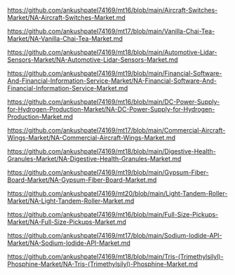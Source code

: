 <p><a href="https://github.com/ankushpatel74169/mt16/blob/main/Aircraft-Switches-Market/NA-Aircraft-Switches-Market.md">https://github.com/ankushpatel74169/mt16/blob/main/Aircraft-Switches-Market/NA-Aircraft-Switches-Market.md</a></p><p><a href="https://github.com/ankushpatel74169/mt17/blob/main/Vanilla-Chai-Tea-Market/NA-Vanilla-Chai-Tea-Market.md">https://github.com/ankushpatel74169/mt17/blob/main/Vanilla-Chai-Tea-Market/NA-Vanilla-Chai-Tea-Market.md</a></p><p><a href="https://github.com/ankushpatel74169/mt18/blob/main/Automotive-Lidar-Sensors-Market/NA-Automotive-Lidar-Sensors-Market.md">https://github.com/ankushpatel74169/mt18/blob/main/Automotive-Lidar-Sensors-Market/NA-Automotive-Lidar-Sensors-Market.md</a></p><p><a href="https://github.com/ankushpatel74169/mt19/blob/main/Financial-Software-And-Financial-Information-Service-Market/NA-Financial-Software-And-Financial-Information-Service-Market.md">https://github.com/ankushpatel74169/mt19/blob/main/Financial-Software-And-Financial-Information-Service-Market/NA-Financial-Software-And-Financial-Information-Service-Market.md</a></p><p><a href="https://github.com/ankushpatel74169/mt16/blob/main/DC-Power-Supply-for-Hydrogen-Production-Market/NA-DC-Power-Supply-for-Hydrogen-Production-Market.md">https://github.com/ankushpatel74169/mt16/blob/main/DC-Power-Supply-for-Hydrogen-Production-Market/NA-DC-Power-Supply-for-Hydrogen-Production-Market.md</a></p><p><a href="https://github.com/ankushpatel74169/mt17/blob/main/Commercial-Aircraft-Wings-Market/NA-Commercial-Aircraft-Wings-Market.md">https://github.com/ankushpatel74169/mt17/blob/main/Commercial-Aircraft-Wings-Market/NA-Commercial-Aircraft-Wings-Market.md</a></p><p><a href="https://github.com/ankushpatel74169/mt18/blob/main/Digestive-Health-Granules-Market/NA-Digestive-Health-Granules-Market.md">https://github.com/ankushpatel74169/mt18/blob/main/Digestive-Health-Granules-Market/NA-Digestive-Health-Granules-Market.md</a></p><p><a href="https://github.com/ankushpatel74169/mt19/blob/main/Gypsum-Fiber-Board-Market/NA-Gypsum-Fiber-Board-Market.md">https://github.com/ankushpatel74169/mt19/blob/main/Gypsum-Fiber-Board-Market/NA-Gypsum-Fiber-Board-Market.md</a></p><p><a href="https://github.com/ankushpatel74169/mt20/blob/main/Light-Tandem-Roller-Market/NA-Light-Tandem-Roller-Market.md">https://github.com/ankushpatel74169/mt20/blob/main/Light-Tandem-Roller-Market/NA-Light-Tandem-Roller-Market.md</a></p><p><a href="https://github.com/ankushpatel74169/mt16/blob/main/Full-Size-Pickups-Market/NA-Full-Size-Pickups-Market.md">https://github.com/ankushpatel74169/mt16/blob/main/Full-Size-Pickups-Market/NA-Full-Size-Pickups-Market.md</a></p><p><a href="https://github.com/ankushpatel74169/mt17/blob/main/Sodium-Iodide-API-Market/NA-Sodium-Iodide-API-Market.md">https://github.com/ankushpatel74169/mt17/blob/main/Sodium-Iodide-API-Market/NA-Sodium-Iodide-API-Market.md</a></p><p><a href="https://github.com/ankushpatel74169/mt18/blob/main/Tris-(Trimethylsilyl)-Phosphine-Market/NA-Tris-(Trimethylsilyl)-Phosphine-Market.md">https://github.com/ankushpatel74169/mt18/blob/main/Tris-(Trimethylsilyl)-Phosphine-Market/NA-Tris-(Trimethylsilyl)-Phosphine-Market.md</a></p>
